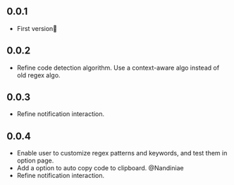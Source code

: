 ## 0.0.1

- First version🎉

## 0.0.2

- Refine code detection algorithm. Use a context-aware algo instead of old regex algo.

## 0.0.3

- Refine notification interaction.

## 0.0.4

- Enable user to customize regex patterns and keywords, and test them in option page.
- Add a option to auto copy code to clipboard. @Nandiniae
- Refine notification interaction.
